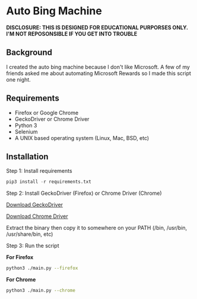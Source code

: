 # Auto Bing Machine
**DISCLOSURE: THIS IS DESIGNED FOR EDUCATIONAL PURPORSES ONLY. I'M NOT REPOSONSIBLE IF YOU GET INTO TROUBLE**
## Background
I created the auto bing machine because I don't like Microsoft. A few of my friends asked me about automating Microsoft Rewards so I made this script one night.
## Requirements
- Firefox or Google Chrome
- GeckoDriver or Chrome Driver
- Python 3
- Selenium
- A UNIX based operating system (Linux, Mac, BSD, etc)

## Installation
Step 1: Install requirements

```python
pip3 install -r requirements.txt
```
Step 2: Install GeckoDriver (Firefox) or Chrome Driver (Chrome)


[Download GeckoDriver](https://github.com/mozilla/geckodriver/releases)

[Download Chrome Driver](https://chromedriver.chromium.org/downloads)

Extract the binary then copy it to somewhere on your PATH (/bin, /usr/bin, /usr/share/bin, etc)

Step 3: Run the script

**For Firefox**

```bash
python3 ./main.py --firefox
```

**For Chrome**

```bash
python3 ./main.py --chrome
```
